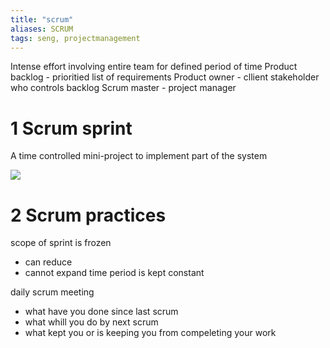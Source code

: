```yaml
---
title: "scrum"
aliases: SCRUM
tags: seng, projectmanagement
---
```


Intense effort involving entire team for defined period of time
Product backlog - prioritied list of requirements
Product owner - cllient stakeholder who controls backlog
Scrum master - project manager

# 1 Scrum sprint
A time controlled mini-project to implement part of the system

![](https://i.imgur.com/R3biN9h.png)

# 2 Scrum  practices
scope of sprint is frozen
 - can reduce
 - cannot expand
time period is kept constant

daily scrum meeting
- what have you done since last scrum
- what whill you do by next scrum
- what kept you or is keeping you from compeleting your work
